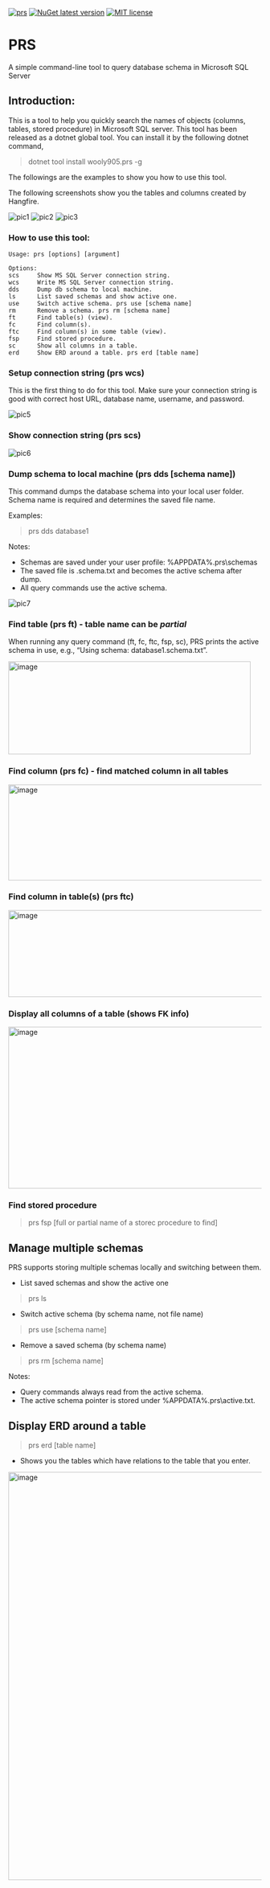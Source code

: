 [![prs](https://github.com/wooly905/PRS/actions/workflows/build.yml/badge.svg)](https://github.com/wooly905/PRS/actions/workflows/build.yml)
[![NuGet latest version](https://badgen.net/nuget/v/wooly905.prs/latest)](https://nuget.org/packages/wooly905.prs)
[![MIT license](https://img.shields.io/badge/License-MIT-blue.svg)](https://lbesson.mit-license.org/)

# PRS
A simple command-line tool to query database schema in Microsoft SQL Server

## Introduction:
This is a tool to help you quickly search the names of objects (columns, tables, stored procedure) in Microsoft SQL server.
This tool has been released as a dotnet global tool. You can install it by the following dotnet command,
>dotnet tool install wooly905.prs -g

The followings are the examples to show you how to use this tool.

The following screenshots show you the tables and columns created by Hangfire.

![pic1](https://user-images.githubusercontent.com/18693681/129477044-0f98c657-97c3-4d98-8540-1f3ee8f4fe2c.JPG)
![pic2](https://user-images.githubusercontent.com/18693681/129477114-e508e069-b4d7-4694-a07f-3eb24f10ad78.JPG)
![pic3](https://user-images.githubusercontent.com/18693681/129477117-53aeb080-3579-4664-8fce-cddeb5f9979c.JPG)

### How to use this tool:

```
Usage: prs [options] [argument]

Options:
scs     Show MS SQL Server connection string.
wcs     Write MS SQL Server connection string.
dds     Dump db schema to local machine.
ls      List saved schemas and show active one.
use     Switch active schema. prs use [schema name]
rm      Remove a schema. prs rm [schema name]
ft      Find table(s) (view).
fc      Find column(s).
ftc     Find column(s) in some table (view).
fsp     Find stored procedure.
sc      Show all columns in a table.
erd     Show ERD around a table. prs erd [table name]
```

### Setup connection string (prs wcs)

This is the first thing to do for this tool. Make sure your connection string is good with correct host URL, database name, username, and password.

![pic5](https://user-images.githubusercontent.com/18693681/129477397-7de49c08-5844-4938-a73c-bf93377af9c4.JPG)

### Show connection string (prs scs)

![pic6](https://user-images.githubusercontent.com/18693681/129477454-07529fde-7f86-49bc-83fd-573251a509d4.JPG)

### Dump schema to local machine (prs dds [schema name])

This command dumps the database schema into your local user folder.
Schema name is required and determines the saved file name.

Examples:

> prs dds database1

Notes:
- Schemas are saved under your user profile: %APPDATA%\.prs\schemas
- The saved file is <schema name>.schema.txt and becomes the active schema after dump.
- All query commands use the active schema.

![pic7](https://user-images.githubusercontent.com/18693681/129477524-83185aa4-871d-47c6-beed-0cf169d168bc.JPG)

### Find table (prs ft) - table name can be *partial*

When running any query command (ft, fc, ftc, fsp, sc), PRS prints the active schema in use, e.g., “Using schema: database1.schema.txt”.

<img width="482" height="185" alt="image" src="https://github.com/user-attachments/assets/fc952485-121c-4bc7-a539-a87894315d74" />

### Find column (prs fc) - find matched column in all tables

<img width="2206" height="191" alt="image" src="https://github.com/user-attachments/assets/9c410a77-3444-4156-b745-6cc2cffd5ad0" />

### Find column in table(s) (prs ftc)

<img width="1702" height="173" alt="image" src="https://github.com/user-attachments/assets/68c28620-32ef-4d6a-98f1-3d3cc39dd0f3" />

### Display all columns of a table (shows FK info)

<img width="1944" height="322" alt="image" src="https://github.com/user-attachments/assets/5883af1c-943e-4e0d-99a8-d5eafd9a275c" />

### Find stored procedure

> prs fsp [full or partial name of a storec procedure to find]

## Manage multiple schemas

PRS supports storing multiple schemas locally and switching between them.

- List saved schemas and show the active one

> prs ls

- Switch active schema (by schema name, not file name)

> prs use [schema name]

- Remove a saved schema (by schema name)

> prs rm [schema name]

Notes:
- Query commands always read from the active schema.
- The active schema pointer is stored under %APPDATA%\.prs\active.txt.

## Display ERD around a table

> prs erd [table name]
- Shows you the tables which have relations to the table that you enter.

<img width="716" height="812" alt="image" src="https://github.com/user-attachments/assets/f7e1c94f-8b43-4dde-8a65-b3ac61d96bfb" />

